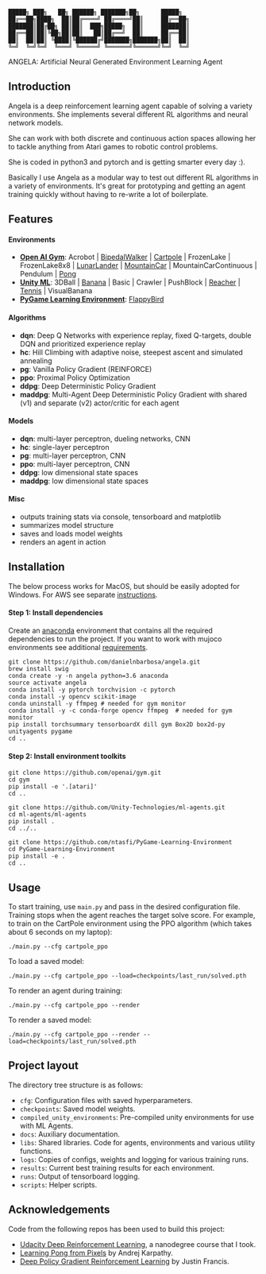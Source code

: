 ```
█████╗ ███╗   ██╗ ██████╗ ███████╗██╗      █████╗
██╔══██╗████╗  ██║██╔════╝ ██╔════╝██║     ██╔══██╗
███████║██╔██╗ ██║██║  ███╗█████╗  ██║     ███████║
██╔══██║██║╚██╗██║██║   ██║██╔══╝  ██║     ██╔══██║
██║  ██║██║ ╚████║╚██████╔╝███████╗███████╗██║  ██║
╚═╝  ╚═╝╚═╝  ╚═══╝ ╚═════╝ ╚══════╝╚══════╝╚═╝  ╚═╝
```

ANGELA: Artificial Neural Generated Environment Learning Agent


## Introduction

Angela is a deep reinforcement learning agent capable of solving a variety environments.  She implements several different RL algorithms and neural network models.

She can work with both discrete and continuous action spaces allowing her to tackle anything from Atari games to robotic control problems.

She is coded in python3 and pytorch and is getting smarter every day :).

Basically I use Angela as a modular way to test out different RL algorithms in a variety of environments.  It's great for prototyping and getting an agent training quickly without having to re-write a lot of boilerplate.


## Features

#### Environments
 - [**Open AI Gym**](https://gym.openai.com/): Acrobot | [BipedalWalker](https://www.youtube.com/watch?v=TEFXp2Ro-10) | [Cartpole](results/videos/cartpole.gif) | FrozenLake | FrozenLake8x8 | [LunarLander](results/videos/lunarlander.gif) | [MountainCar](results/videos/mountaincar.gif) | MountainCarContinuous | Pendulum | [Pong](results/videos/pong.mp4)
 - [**Unity ML**](https://github.com/Unity-Technologies/ml-agents/blob/master/docs/Learning-Environment-Examples.md#banana-collector): 3DBall | [Banana](results/videos/banana.gif) | Basic | Crawler | PushBlock | [Reacher](results/videos/reacher.gif) | [Tennis](results/videos/tennis.gif) | VisualBanana
 - [**PyGame Learning Environment**](https://pygame-learning-environment.readthedocs.io/en/latest/user/home.html): [FlappyBird](results/videos/flappybird.gif)

#### Algorithms
 - **dqn**: Deep Q Networks with experience replay, fixed Q-targets, double DQN and prioritized experience replay
 - **hc**: Hill Climbing with adaptive noise, steepest ascent and simulated annealing
 - **pg**: Vanilla Policy Gradient (REINFORCE)
 - **ppo**: Proximal Policy Optimization
 - **ddpg**: Deep Deterministic Policy Gradient
 - **maddpg**: Multi-Agent Deep Deterministic Policy Gradient with shared (v1) and separate (v2) actor/critic for each agent

#### Models
 - **dqn**: multi-layer perceptron, dueling networks, CNN
 - **hc**: single-layer perceptron
 - **pg**: multi-layer perceptron, CNN
 - **ppo**: multi-layer perceptron, CNN
 - **ddpg**: low dimensional state spaces
 - **maddpg**: low dimensional state spaces

#### Misc
- outputs training stats via console, tensorboard and matplotlib
- summarizes model structure
- saves and loads model weights
- renders an agent in action


## Installation
The below process works for MacOS, but should be easily adopted for Windows.  For AWS see separate [instructions](docs/run_in_aws.md).

#### Step 1: Install dependencies
Create an [anaconda](https://www.anaconda.com/download/) environment that contains all the required dependencies to run the project.  If you want to work with mujoco environments see additional [requirements](docs/mujoco_setup.md).

```
git clone https://github.com/danielnbarbosa/angela.git
brew install swig
conda create -y -n angela python=3.6 anaconda
source activate angela
conda install -y pytorch torchvision -c pytorch
conda install -y opencv scikit-image
conda uninstall -y ffmpeg # needed for gym monitor
conda install -y -c conda-forge opencv ffmpeg  # needed for gym monitor
pip install torchsummary tensorboardX dill gym Box2D box2d-py unityagents pygame
cd ..
```

#### Step 2: Install environment toolkits
```
git clone https://github.com/openai/gym.git
cd gym
pip install -e '.[atari]'
cd ..

git clone https://github.com/Unity-Technologies/ml-agents.git
cd ml-agents/ml-agents
pip install .
cd ../..

git clone https://github.com/ntasfi/PyGame-Learning-Environment
cd PyGame-Learning-Environment
pip install -e .
cd ..
```

## Usage
To start training, use `main.py` and pass in the desired configuration file.  Training stops when the agent reaches the target solve score.  For example, to train on the CartPole environment using the PPO algorithm (which takes about 6 seconds on my laptop):
```
./main.py --cfg cartpole_ppo
```

To load a saved model:
```
./main.py --cfg cartpole_ppo --load=checkpoints/last_run/solved.pth
```

To render an agent during training:
```
./main.py --cfg cartpole_ppo --render
```

To render a saved model:
```
./main.py --cfg cartpole_ppo --render --load=checkpoints/last_run/solved.pth
```

## Project layout
The directory tree structure is as follows:
 - `cfg`: Configuration files with saved hyperparameters.
 - `checkpoints`: Saved model weights.
 - `compiled_unity_environments`: Pre-compiled unity environments for use with ML Agents.
 - `docs`: Auxiliary documentation.
 - `libs`: Shared libraries.  Code for agents, environments and various utility functions.
 - `logs`: Copies of configs, weights and logging for various training runs.
 - `results`: Current best training results for each environment.
 - `runs`: Output of tensorboard logging.
 - `scripts`: Helper scripts.


## Acknowledgements
Code from the following repos has been used to build this project:
 - [Udacity Deep Reinforcement Learning](https://github.com/udacity/deep-reinforcement-learning), a nanodegree course that I took.
 - [Learning Pong from Pixels](https://gist.github.com/karpathy/a4166c7fe253700972fcbc77e4ea32c5) by Andrej Karpathy.
 - [Deep Policy Gradient Reinforcement Learning](https://github.com/wagonhelm/Deep-Policy-Gradient) by Justin Francis.
